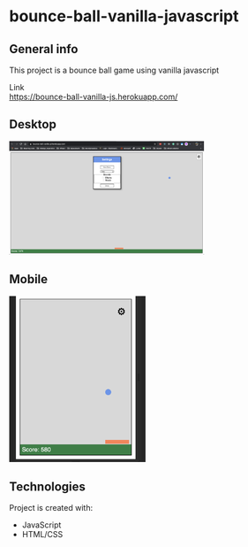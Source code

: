 # bounce-ball-vanilla-javascript

## General info
This project is a bounce ball game using vanilla javascript
	
Link <br />
https://bounce-ball-vanilla-js.herokuapp.com/ 

## Desktop
<img src="images/desktop.png" width="70%" />

## Mobile
<img src="images/mobile.png" height="300px" />

## Technologies
Project is created with:
* JavaScript
* HTML/CSS

